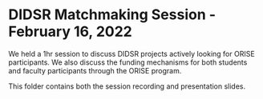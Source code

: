 # DIDSR Matchmaking Session - February 16, 2022

We held a 1hr session to discuss DIDSR projects actively looking for ORISE participants. We also discuss the funding mechanisms for both students and faculty participants through the ORISE program.

This folder contains both the session recording and presentation slides. 
